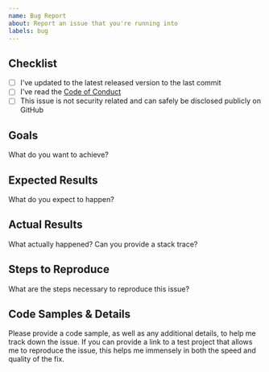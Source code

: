 ```yaml
---
name: Bug Report
about: Report an issue that you're running into
labels: bug
---
```


## Checklist

- [ ] I've updated to the latest released version to the last commit
- [ ] I've read the [Code of Conduct](CODE_OF_CONDUCT.md)
- [ ] This issue is not security related and can safely be disclosed publicly on GitHub

## Goals

What do you want to achieve?

## Expected Results

What do you expect to happen?

## Actual Results

What actually happened? Can you provide a stack trace?

## Steps to Reproduce

What are the steps necessary to reproduce this issue?

## Code Samples & Details

Please provide a code sample, as well as any additional details, to help me track down the issue. If you can provide a link to a test project that allows me to reproduce the issue, this helps me immensely in both the speed and quality of the fix.